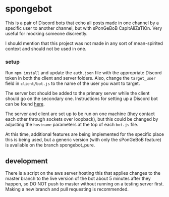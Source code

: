 # spongebot
This is a pair of Discord bots that echo all posts made in one channel by a specific user to another channel, but with sPonGeBoB CapItAliZaTiOn. Very useful for mocking someone discreetly. 

I should mention that this project was not made in any sort of mean-spirited context and should not be used in one.

### setup

Run `npm install` and update the `auth.json` file with the appropriate Discord token in both the client and server folders. Also, change the `target_user` field in `client/bot.js` to the name of the user you want to target.

The server bot should be added to the primary server while the client should go on the secondary one. Instructions for setting up a Discord bot can be found [here](https://github.com/reactiflux/discord-irc/wiki/Creating-a-discord-bot-&-getting-a-token).

The server and client are set up to be run on one machine (they contact each other through sockets over loopback), but this could be changed by adjusting the `hostname` parameters at the top of each `bot.js` file.

At this time, additional features are being implemented for the specific place this is being used, but a generic version (with only the sPonGeBoB feature) is available on the branch spongebot_pure.

## development

There is a script on the aws server hosting this that applies changes to the master branch to the live version of the bot about 5 minutes after they happen, so DO NOT push to master without running on a testing server first. Making a new branch and pull requesting is recommended.
